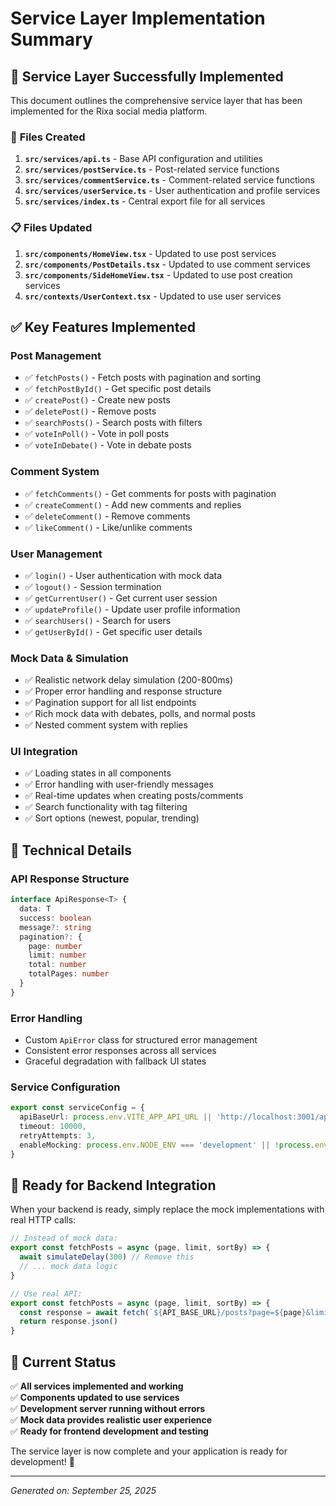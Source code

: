 # Service Layer Implementation Summary

## 🚀 **Service Layer Successfully Implemented**

This document outlines the comprehensive service layer that has been implemented for the Rixa social media platform.

### 📁 **Files Created**

1. **`src/services/api.ts`** - Base API configuration and utilities
2. **`src/services/postService.ts`** - Post-related service functions
3. **`src/services/commentService.ts`** - Comment-related service functions  
4. **`src/services/userService.ts`** - User authentication and profile services
5. **`src/services/index.ts`** - Central export file for all services

### 📋 **Files Updated**

1. **`src/components/HomeView.tsx`** - Updated to use post services
2. **`src/components/PostDetails.tsx`** - Updated to use comment services
3. **`src/components/SideHomeView.tsx`** - Updated to use post creation services
4. **`src/contexts/UserContext.tsx`** - Updated to use user services

## ✅ **Key Features Implemented**

### **Post Management**
- ✅ `fetchPosts()` - Fetch posts with pagination and sorting
- ✅ `fetchPostById()` - Get specific post details
- ✅ `createPost()` - Create new posts
- ✅ `deletePost()` - Remove posts
- ✅ `searchPosts()` - Search posts with filters
- ✅ `voteInPoll()` - Vote in poll posts
- ✅ `voteInDebate()` - Vote in debate posts

### **Comment System**
- ✅ `fetchComments()` - Get comments for posts with pagination
- ✅ `createComment()` - Add new comments and replies
- ✅ `deleteComment()` - Remove comments
- ✅ `likeComment()` - Like/unlike comments

### **User Management** 
- ✅ `login()` - User authentication with mock data
- ✅ `logout()` - Session termination
- ✅ `getCurrentUser()` - Get current user session
- ✅ `updateProfile()` - Update user profile information
- ✅ `searchUsers()` - Search for users
- ✅ `getUserById()` - Get specific user details

### **Mock Data & Simulation**
- ✅ Realistic network delay simulation (200-800ms)
- ✅ Proper error handling and response structure
- ✅ Pagination support for all list endpoints
- ✅ Rich mock data with debates, polls, and normal posts
- ✅ Nested comment system with replies

### **UI Integration**
- ✅ Loading states in all components
- ✅ Error handling with user-friendly messages
- ✅ Real-time updates when creating posts/comments
- ✅ Search functionality with tag filtering
- ✅ Sort options (newest, popular, trending)

## 🔧 **Technical Details**

### **API Response Structure**
```typescript
interface ApiResponse<T> {
  data: T
  success: boolean
  message?: string
  pagination?: {
    page: number
    limit: number
    total: number
    totalPages: number
  }
}
```

### **Error Handling**
- Custom `ApiError` class for structured error management
- Consistent error responses across all services
- Graceful degradation with fallback UI states

### **Service Configuration**
```typescript
export const serviceConfig = {
  apiBaseUrl: process.env.VITE_APP_API_URL || 'http://localhost:3001/api',
  timeout: 10000,
  retryAttempts: 3,
  enableMocking: process.env.NODE_ENV === 'development' || !process.env.VITE_APP_API_URL
}
```

## 🚀 **Ready for Backend Integration**

When your backend is ready, simply replace the mock implementations with real HTTP calls:

```typescript
// Instead of mock data:
export const fetchPosts = async (page, limit, sortBy) => {
  await simulateDelay(300) // Remove this
  // ... mock data logic
}

// Use real API:
export const fetchPosts = async (page, limit, sortBy) => {
  const response = await fetch(`${API_BASE_URL}/posts?page=${page}&limit=${limit}&sort=${sortBy}`)
  return response.json()
}
```

## 📱 **Current Status**

✅ **All services implemented and working**  
✅ **Components updated to use services**  
✅ **Development server running without errors**  
✅ **Mock data provides realistic user experience**  
✅ **Ready for frontend development and testing**  

The service layer is now complete and your application is ready for development! 🎉

---
*Generated on: September 25, 2025*